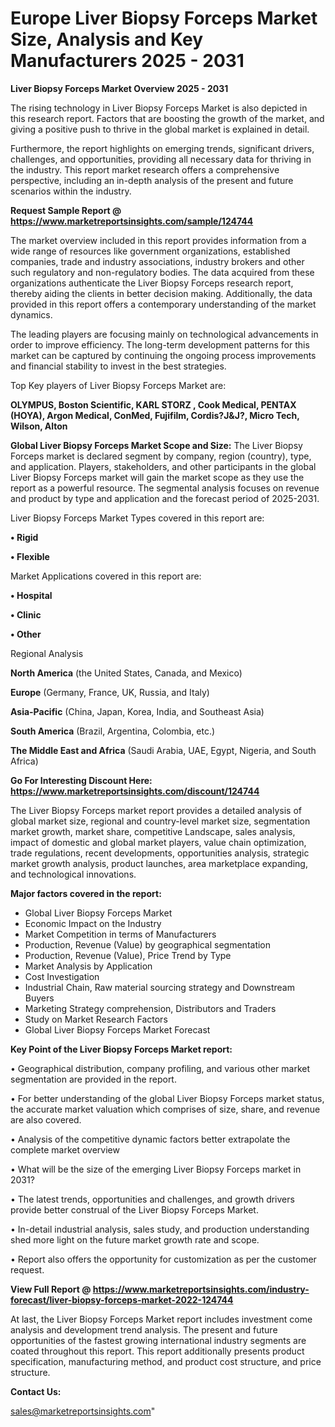 # Europe Liver Biopsy Forceps Market Size, Analysis and Key Manufacturers 2025 - 2031

<Strong> Liver Biopsy Forceps Market Overview 2025 - 2031</strong>

The rising technology in Liver Biopsy Forceps Market is also depicted in this research report. Factors that are boosting the growth of the market, and giving a positive push to thrive in the global market is explained in detail.

Furthermore, the report highlights on emerging trends, significant drivers, challenges, and opportunities, providing all necessary data for thriving in the industry. This report market research offers a comprehensive perspective, including an in-depth analysis of the present and future scenarios within the industry.

<strong>Request Sample Report @ <a href=https://www.marketreportsinsights.com/sample/124744>https://www.marketreportsinsights.com/sample/124744</a></strong>

The market overview included in this report provides information from a wide range of resources like government organizations, established companies, trade and industry associations, industry brokers and other such regulatory and non-regulatory bodies. The data acquired from these organizations authenticate the Liver Biopsy Forceps research report, thereby aiding the clients in better decision making. Additionally, the data provided in this report offers a contemporary understanding of the market dynamics.

The leading players are focusing mainly on technological advancements in order to improve efficiency. The long-term development patterns for this market can be captured by continuing the ongoing process improvements and financial stability to invest in the best strategies.

Top Key players of Liver Biopsy Forceps Market are:

<strong>OLYMPUS, Boston Scientific, KARL STORZ , Cook Medical, PENTAX (HOYA), Argon Medical, ConMed, Fujifilm, Cordis?J&J?, Micro Tech, Wilson, Alton</strong>

<strong><b>Global Liver Biopsy Forceps Market Scope and Size:</b></strong>
The Liver Biopsy Forceps market is declared segment by company, region (country), type, and application. Players, stakeholders, and other participants in the global Liver Biopsy Forceps market will gain the market scope as they use the report as a powerful resource. The segmental analysis focuses on revenue and product by type and application and the forecast period of 2025-2031.

Liver Biopsy Forceps Market Types covered in this report are:

<strong>• Rigid

• Flexible</strong>

Market Applications covered in this report are:

<strong>• Hospital

• Clinic

• Other</strong> 

Regional Analysis

<strong>North America</strong> (the United States, Canada, and Mexico)

<strong>Europe</strong> (Germany, France, UK, Russia, and Italy)

<strong>Asia-Pacific</strong> (China, Japan, Korea, India, and Southeast Asia)

<strong>South America</strong> (Brazil, Argentina, Colombia, etc.)

<strong>The Middle East and Africa</strong> (Saudi Arabia, UAE, Egypt, Nigeria, and South Africa)

<strong>Go For Interesting Discount Here: <a href=https://www.marketreportsinsights.com/discount/124744>https://www.marketreportsinsights.com/discount/124744</a></strong>

The Liver Biopsy Forceps market report provides a detailed analysis of global market size, regional and country-level market size, segmentation market growth, market share, competitive Landscape, sales analysis, impact of domestic and global market players, value chain optimization, trade regulations, recent developments, opportunities analysis, strategic market growth analysis, product launches, area marketplace expanding, and technological innovations.

<strong><b>Major factors covered in the report:</b></strong>
<ul>
  <li>Global Liver Biopsy Forceps Market </li>
  <li>Economic Impact on the Industry</li>
  <li>Market Competition in terms of Manufacturers</li>
  <li>Production, Revenue (Value) by geographical segmentation</li>
  <li>Production, Revenue (Value), Price Trend by Type</li>
  <li>Market Analysis by Application</li>
  <li>Cost Investigation</li>
  <li>Industrial Chain, Raw material sourcing strategy and Downstream Buyers</li>
  <li>Marketing Strategy comprehension, Distributors and Traders</li>
  <li>Study on Market Research Factors</li>
  <li>Global Liver Biopsy Forceps Market Forecast</li>
</ul>

<strong><b>Key Point of the Liver Biopsy Forceps Market report:</b></strong>

• Geographical distribution, company profiling, and various other market segmentation are provided in the report.

• For better understanding of the global Liver Biopsy Forceps market status, the accurate market valuation which comprises of size, share, and revenue are also covered.

• Analysis of the competitive dynamic factors better extrapolate the complete market overview

• What will be the size of the emerging Liver Biopsy Forceps market in 2031?

• The latest trends, opportunities and challenges, and growth drivers provide better construal of the Liver Biopsy Forceps Market.

• In-detail industrial analysis, sales study, and production understanding shed more light on the future market growth rate and scope.

• Report also offers the opportunity for customization as per the customer request.

<strong><b>View Full Report @ <a href=https://www.marketreportsinsights.com/industry-forecast/liver-biopsy-forceps-market-2022-124744>https://www.marketreportsinsights.com/industry-forecast/liver-biopsy-forceps-market-2022-124744</a></b></strong>


At last, the Liver Biopsy Forceps Market report includes investment come analysis and development trend analysis. The present and future opportunities of the fastest growing international industry segments are coated throughout this report. This report additionally presents product specification, manufacturing method, and product cost structure, and price structure.

<strong>Contact Us:</strong>

sales@marketreportsinsights.com"
